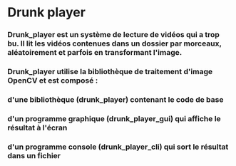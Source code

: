 # Drunk player
### Drunk_player est un système de lecture de vidéos qui a trop bu. Il lit les vidéos contenues dans un dossier par morceaux, aléatoirement et parfois en transformant l'image.

### Drunk_player utilise la bibliothèque de traitement d'image OpenCV et est composé :

###    d'une bibliothèque (drunk_player) contenant le code de base
###    d'un programme graphique (drunk_player_gui) qui affiche le résultat à l'écran
###    d'un programme console (drunk_player_cli) qui sort le résultat dans un fichier

